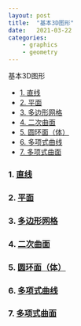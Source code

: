 ```yaml
---
layout: post
title:  "基本3D图形"
date:   2021-03-22
categories: 
    - graphics
    - geometry
---
```


<head>
    <script src="https://cdn.mathjax.org/mathjax/latest/MathJax.js?config=TeX-AMS-MML_HTMLorMML" type="text/javascript"></script>
    <script type="text/x-mathjax-config">
        MathJax.Hub.Config({
            tex2jax: {
            skipTags: ['script', 'noscript', 'style', 'textarea', 'pre'],
            inlineMath: [['$','$']]
            }
        });
    </script>
</head>

基本3D图形

- [1. 直线](#1-直线)
- [2. 平面](#2-平面)
- [3. 多边形网格](#3-多边形网格)
- [4. 二次曲面](#4-二次曲面)
- [5. 圆环面（体）](#5-圆环面体)
- [6. 多项式曲线](#6-多项式曲线)
- [7. 多项式曲面](#7-多项式曲面)

### 1. [直线](https://microqq.github.io/hl/graphics/geometry/2021/03/18/Basic-Computer-Graphics-Line.html)

### 2. [平面](https://microqq.github.io/hl/graphics/geometry/2021/03/18/Basic-Computer-Graphics-Plane.html)

### 3. [多边形网格](https://microqq.github.io/hl/graphics/geometry/2021/03/18/Basic-Computer-Graphics-Polymesh.html)

### 4. [二次曲面](https://microqq.github.io/hl/graphics/geometry/2021/03/18/Basic-Computer-Graphics-QuadricSurface.html)

### 5. [圆环面（体）](https://microqq.github.io/hl/graphics/geometry/2021/03/18/Basic-Computer-Graphics-Torus.html)

### 6. [多项式曲线](https://microqq.github.io/hl/graphics/geometry/2021/03/18/Basic-Computer-Graphics-PolynomialCurve.html)

### 7. [多项式曲面](https://microqq.github.io/hl/graphics/geometry/2021/03/18/Basic-Computer-Graphics-PolynomialSurface.html)
